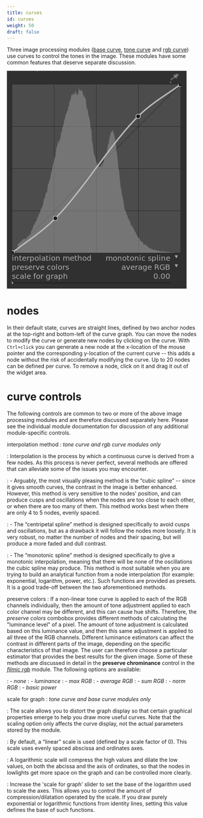 ```yaml
---
title: curves
id: curves
weight: 50
draft: false
---
```


Three image processing modules ([base curve](../../module-reference/processing-modules/base-curve.md), [tone curve](../../module-reference/processing-modules/tone-curve.md) and [rgb curve](../../module-reference/processing-modules/rgb-curve.md)) use curves to control the tones in the image. These modules have some common features that deserve separate discussion.

![curve](./curves/curve.png#w50)

# nodes

In their default state, curves are straight lines, defined by two anchor nodes at the top-right and bottom-left of the curve graph. You can move the nodes to modify the curve or generate new nodes by clicking on the curve. With `Ctrl+click` you can generate a new node at the x-location of the mouse pointer and the corresponding y-location of the current curve -- this adds a node without the risk of accidentally modifying the curve. Up to 20 nodes can be defined per curve. To remove a node, click on it and drag it out of the widget area.

# curve controls

The following controls are common to two or more of the above image processing modules and are therefore discussed separately here. Please see the individual module documentation for discussion of any additional module-specific controls.

interpolation method 
: _tone curve and rgb curve modules only_

: Interpolation is the process by which a continuous curve is derived from a few nodes. As this process is never perfect, several methods are offered that can alleviate some of the issues you may encounter.

: - Arguably, the most visually pleasing method is the “cubic spline” -- since it gives smooth curves, the contrast in the image is better enhanced. However, this method is very sensitive to the nodes' position, and can produce cusps and oscillations when the nodes are too close to each other, or when there are too many of them. This method works best when there are only 4 to 5 nodes, evenly spaced.

: - The “centripetal spline” method is designed specifically to avoid cusps and oscillations, but as a drawback it will follow the nodes more loosely. It is very robust, no matter the number of nodes and their spacing, but will produce a more faded and dull contrast.

: - The “monotonic spline” method is designed specifically to give a monotonic interpolation, meaning that there will be none of the oscillations the cubic spline may produce. This method is most suitable when you are trying to build an analytical function from a node interpolation (for example: exponential, logarithm, power, etc.). Such functions are provided as presets. It is a good trade-off between the two aforementioned methods.

preserve colors
: If a non-linear tone curve is applied to each of the RGB channels individually, then the amount of tone adjustment applied to each color channel may be different, and this can cause hue shifts. Therefore, the _preserve colors_ combobox provides different methods of calculating the "luminance level" of a pixel. The amount of tone adjustment is calculated based on this luminance value, and then this same adjustment is applied to all three of the RGB channels. Different luminance estimators can affect the contrast in different parts of the image, depending on the specific characteristics of that image. The user can therefore choose a particular estimator that provides the best results for the given image. Some of these methods are discussed in detail in the **preserve chrominance** control in the [_filmic rgb_](../../module-reference/processing-modules/filmic-rgb.md) module. The following options are available:

: - _none_
: - _luminance_
: - _max RGB_
: - _average RGB_
: - _sum RGB_
: - _norm RGB_
: - _basic power_

scale for graph 
: _tone curve and base curve modules only_

: The scale allows you to distort the graph display so that certain graphical properties emerge to help you draw more useful curves. Note that the scaling option only affects the curve display, not the actual parameters stored by the module.

: By default, a “linear” scale is used (defined by a scale factor of 0). This scale uses evenly spaced abscissa and ordinates axes.

: A logarithmic scale will compress the high values and dilate the low values, on both the abcissa and the axis of ordinates, so that the nodes in lowlights get more space on the graph and can be controlled more clearly.

: Increase the 'scale for graph' slider to set the base of the logarithm used to scale the axes. This allows you to control the amount of compression/dilatation operated by the scale. If you draw purely exponential or logarithmic functions from identity lines, setting this value defines the base of such functions.
